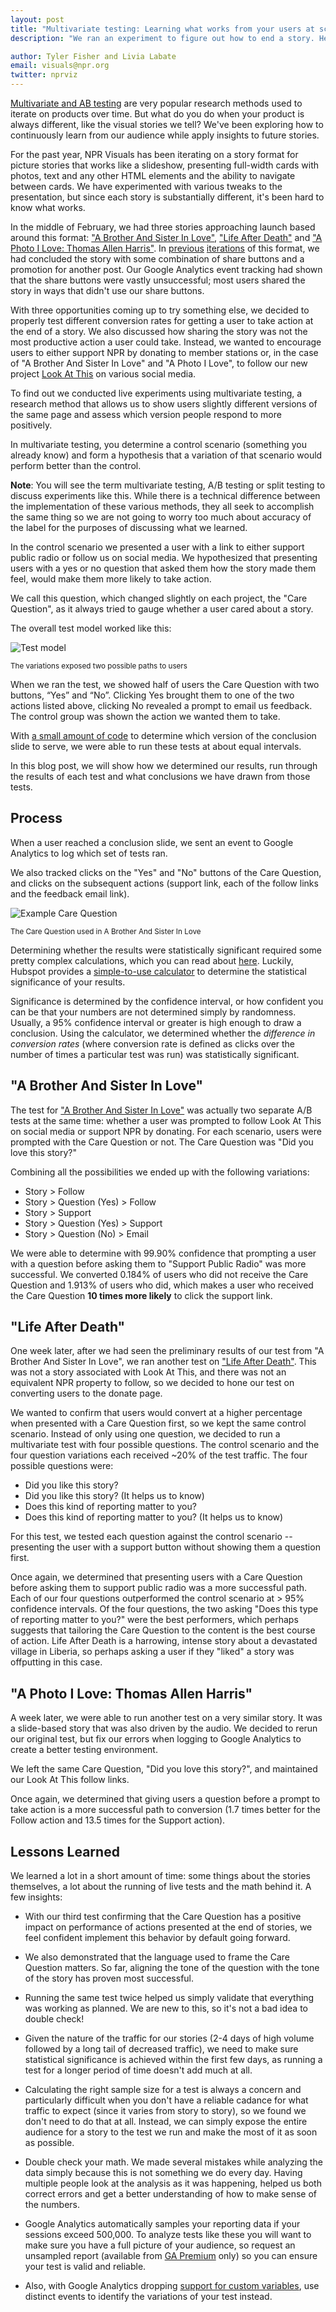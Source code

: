 ```yaml
---
layout: post
title: "Multivariate testing: Learning what works from your users at scale"
description: "We ran an experiment to figure out how to end a story. Here are the results."

author: Tyler Fisher and Livia Labate
email: visuals@npr.org
twitter: nprviz
---
```


[Multivariate and AB testing](http://en.wikipedia.org/wiki/A/B_testing) are very popular research methods used to iterate on products over time. But what do you do when your product is always different, like the visual stories we tell? We've been exploring how to continuously learn from our audience while apply insights to future stories.

For the past year, NPR Visuals has been iterating on a story format for picture stories that works like a slideshow, presenting full-width cards with photos, text and any other HTML elements and the ability to navigate between cards. We have experimented with various tweaks to the presentation, but since each story is substantially different, it's been hard to know what works.

In the middle of February, we had three stories approaching launch based around this format: ["A Brother And Sister In Love"](http://apps.npr.org/lookatthis/posts/lovestory/), ["Life After Death"](http://apps.npr.org/life-after-death) and ["A Photo I Love: Thomas Allen Harris"](http://apps.npr.org/lookatthis/posts/harrisloves/). In [previous](http://apps.npr.org/lookatthis/posts/colors/) [iterations](http://apps.npr.org/lookatthis/posts/publichousing/) of this format, we had concluded the story with some combination of share buttons and a promotion for another post. Our Google Analytics event tracking had shown that the share buttons were vastly unsuccessful; most users shared the story in ways that didn't use our share buttons.

With three opportunities coming up to try something else, we decided to properly test different conversion rates for getting a user to take action at the end of a story. We also discussed how sharing the story was not the most productive action a user could take. Instead, we wanted to encourage users to either support NPR by donating to member stations or, in the case of "A Brother And Sister In Love" and "A Photo I Love", to follow our new project [Look At This](http://lookatthisstory.tumblr.com) on various social media.

To find out we conducted live experiments using multivariate testing, a research method that allows us to show users slightly different versions of the same page and assess which version people respond to more positively.

In multivariate testing, you determine a control scenario (something you already know) and form a hypothesis that a variation of that scenario would perform better than the control. 

**Note**: You will see the term multivariate testing, A/B testing or split testing to discuss experiments like this. While there is a technical difference between the implementation of these various methods, they all seek to accomplish the same thing so we are not going to worry too much about accuracy of the label for the purposes of discussing what we learned.

In the control scenario we presented a user with a link to either support public radio or follow us on social media. We hypothesized that presenting users with a yes or no question that asked them how the story made them feel, would make them more likely to take action. 

We call this question, which changed slightly on each project, the "Care Question", as it always tried to gauge whether a user cared about a story.

The overall test model worked like this:

<img src="/img/mvt-test-model.png" alt="Test model" />
<p><small>The variations exposed two possible paths to users</small></p>

When we ran the test, we showed half of users the Care Question with two buttons, “Yes” and “No”. Clicking Yes brought them to one of the two actions listed above, clicking No revealed a prompt to email us feedback. The control group was shown the action we wanted them to take.

With [a small amount of code](https://github.com/nprapps/lookatthis/blob/master/posts/fugelsang/www/js/app.js#L204-L225) to determine which version of the conclusion slide to serve, we were able to run these tests at about equal intervals.

In this blog post, we will show how we determined our results, run through the results of each test and what conclusions we have drawn from those tests.

## Process

When a user reached a conclusion slide, we sent an event to Google Analytics to log which set of tests ran. 

We also tracked clicks on the "Yes" and "No" buttons of the Care Question, and clicks on the subsequent actions (support link, each of the follow links and the feedback email link). 

<img src="/img/mvt-care-question.png" alt="Example Care Question" />
<p><small>The Care Question used in A Brother And Sister In Love</small></p>

Determining whether the results were statistically significant required some pretty complex calculations, which you can read about [here](http://20bits.com/article/statistical-analysis-and-ab-testing). Luckily, Hubspot provides a [simple-to-use calculator](http://www.hubspot.com/ab-test-calculator) to determine the statistical significance of your results. 

Significance is determined by the confidence interval, or how confident you can be that your numbers are not determined simply by randomness. Usually, a 95% confidence interval or greater is high enough to draw a conclusion. Using the calculator, we determined whether the _difference in conversion rates_ (where conversion rate is defined as clicks over the number of times a particular test was run) was statistically significant.

## "A Brother And Sister In Love"

The test for ["A Brother And Sister In Love"](http://apps.npr.org/lookatthis/posts/lovestory/) was actually two separate A/B tests at the same time: whether a user was prompted to follow Look At This on social media or support NPR by donating. For each scenario, users were prompted with the Care Question or not. The Care Question was "Did you love this story?"

Combining all the possibilities we ended up with the following variations:

* Story > Follow
* Story > Question (Yes) > Follow
* Story > Support
* Story > Question (Yes) > Support
* Story > Question (No) > Email

<div id="responsive-embed-mvt-lovestory">
</div>
<script src="http://apps.npr.org/dailygraphics/graphics/mvt-lovestory/js/lib/pym.js" type="text/javascript"></script>
<script type="text/javascript">
    var pymParent = new pym.Parent(
        'responsive-embed-mvt-lovestory',
        'http://apps.npr.org/dailygraphics/graphics/mvt-lovestory/child.html',
        {}
    );
</script>

We were able to determine with 99.90% confidence that prompting a user with a question before asking them to "Support Public Radio" was more successful. We converted 0.184% of users who did not receive the Care Question and 1.913% of users who did, which makes a user who received the Care Question **10 times more likely** to click the support link.

## "Life After Death"

One week later, after we had seen the preliminary results of our test from "A Brother And Sister In Love", we ran another test on ["Life After Death"](apps.npr.org/life-after-death). This was not a story associated with Look At This, and there was not an equivalent NPR property to follow, so we decided to hone our test on converting users to the donate page.

We wanted to confirm that users would convert at a higher percentage when presented with a Care Question first, so we kept the same control scenario. Instead of only using one question, we decided to run a multivariate test with four possible questions. The control scenario and the four question variations each received ~20% of the test traffic. The four possible questions were:

* Did you like this story?
* Did you like this story? (It helps us to know)
* Does this kind of reporting matter to you?
* Does this kind of reporting matter to you? (It helps us to know)

For this test, we tested each question against the control scenario -- presenting the user with a support button without showing them a question first.

<div id="responsive-embed-mvt-liberia">
</div>
<script src="http://apps.npr.org/dailygraphics/graphics/mvt-liberia/js/lib/pym.js" type="text/javascript"></script>
<script type="text/javascript">
    var pymParent = new pym.Parent(
        'responsive-embed-mvt-liberia',
        'http://apps.npr.org/dailygraphics/graphics/mvt-liberia/child.html',
        {}
    );
</script>

Once again, we determined that presenting users with a Care Question before asking them to support public radio was a more successful path. Each of our four questions outperformed the control scenario at > 95% confidence intervals. Of the four questions, the two asking "Does this type of reporting matter to you?" were the best performers, which perhaps suggests that tailoring the Care Question to the content is the best course of action. Life After Death is a harrowing, intense story about a devastated village in Liberia, so perhaps asking a user if they "liked" a story was offputting in this case.

## "A Photo I Love: Thomas Allen Harris"

A week later, we were able to run another test on a very similar story. It was a slide-based story that was also driven by the audio. We decided to rerun our original test, but fix our errors when logging to Google Analytics to create a better testing environment.

We left the same Care Question, "Did you love this story?", and maintained our Look At This follow links.

<div id="responsive-embed-mvt-harris">
</div>
<script src="http://apps.npr.org/dailygraphics/graphics/mvt-harris/js/lib/pym.js" type="text/javascript"></script>
<script type="text/javascript">

    var pymParent = new pym.Parent(
        'responsive-embed-mvt-harris',
        'http://apps.npr.org/dailygraphics/graphics/mvt-harris/child.html',
        {}
    );
</script>

Once again, we determined that giving users a question before a prompt to take action is a more successful path to conversion (1.7 times better for the Follow action and 13.5 times for the Support action). 

## Lessons Learned

We learned a lot in a short amount of time: some things about the stories themselves, a lot about the running of live tests and the math behind it. A few insights:

* With our third test confirming that the Care Question has a positive impact on performance of actions presented at the end of stories, we feel confident implement this behavior by default going forward.

* We also demonstrated that the language used to frame the Care Question matters. So far, aligning the tone of the question with the tone of the story has proven most successful.

* Running the same test twice helped us simply validate that everything was working as planned. We are new to this, so it's not a bad idea to double check!

* Given the nature of the traffic for our stories (2-4 days of high volume followed by a long tail of decreased traffic), we need to make sure statistical significance is achieved within the first few days, as running a test for a longer period of time doesn't add much at all.

* Calculating the right sample size for a test is always a concern and particularly difficult when you don't have a reliable cadance for what traffic to expect (since it varies from story to story), so we found we don't need to do that at all. Instead, we can simply expose the entire audience for a story to the test we run and make the most of it as soon as possible. 

* Double check your math. We made several mistakes while analyzing the data simply because this is not something we do every day. Having multiple people look at the analysis as it was happening, helped us both correct errors and get a better understanding of how to make sense of the numbers. 

* Google Analytics automatically samples your reporting data if your sessions exceed 500,000. To analyze tests like these you will want to make sure you have a full picture of your audience, so request an unsampled report (available from [GA Premium](https://www.google.com/analytics/premium/) only) so you can ensure your test is valid and reliable. 

* Also, with Google Analytics dropping [support for custom variables](https://developers.google.com/analytics/devguides/collection/upgrade/faq#custom-vars), use distinct events to identify the variations of your test instead.


